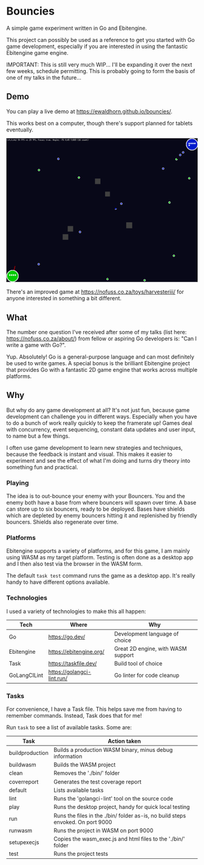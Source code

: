 # Bouncies

A simple game experiment written in Go and Ebitengine.

This project can possibly be used as a reference to get you started with Go game development,
especially if you are interested in using the fantastic Ebitengine game engine.

IMPORTANT:  This is still very much WIP...  I'll be expanding it over the next
few weeks, schedule permitting. This is probably going to form the basis of one of my talks
in the future...

## Demo

You can play a live demo at <https://ewaldhorn.github.io/bouncies/>.

This works best on a computer, though there's support planned for tablets eventually.

![Screen Shot](./screenshot.png "Screenshot")

There's an improved game at <https://nofuss.co.za/toys/harvesteriii/> for anyone interested in
something a bit different.

## What

The number one question I've received after some of my talks (list here: <https://nofuss.co.za/about/>)
from fellow or aspiring Go developers is:  "Can I write a game with Go?".

Yup. Absolutely! Go is a general-purpose language and can most definitely be used
to write games.  A special bonus is the brilliant Ebitengine project that provides
Go with a fantastic 2D game engine that works across multiple platforms.

## Why

But why do any game development at all? It's not just fun, because game development
can challenge you in different ways. Especially when you have to do a bunch of work
really quickly to keep the framerate up! Games deal with concurrency, event sequencing,
constant data updates and user input, to name but a few things.

I often use game development to learn new strategies and techniques, because the
feedback is instant and visual.  This makes it easier to experiment and see the
effect of what I'm doing and turns dry theory into something fun and practical.

### Playing

The idea is to out-bounce your enemy with your Bouncers. You and the enemy both
have a base from where bouncers will spawn over time. A base can store up to six
bouncers, ready to be deployed.  Bases have shields which are depleted by enemy
bouncers hitting it and replenished by friendly bouncers. Shields also regenerate
over time.

### Platforms

Ebitengine supports a variety of platforms, and for this game, I am mainly using
WASM as my target platform.  Testing is often done as a desktop app and I then
also test via the browser in the WASM form.

The default `task test` command runs the game as a desktop app. It's really handy
to have different options available.

### Technologies

I used a variety of technologies to make this all happen:

| Tech         | Where                        | Why                                |
| ------------ | ---------------------------- | ---------------------------------- |
| Go           | <https://go.dev/>            | Development language of choice     |
| Ebitengine   | <https://ebitengine.org/>    | Great 2D engine, with WASM support |
| Task         | <https://taskfile.dev/>      | Build tool of choice               |
| GoLangCILint | <https://golangci-lint.run/> | Go linter for code cleanup         |

### Tasks

For convenience, I have a Task file. This helps save me from having to remember commands. Instead, Task does that for me!

Run `task` to see a list of available tasks. Some are:

| Task            | Action taken                                                                    |
| --------------- | ------------------------------------------------------------------------------- |
| buildproduction | Builds a production WASM binary, minus debug information                        |
| buildwasm       | Builds the WASM project                                                         |
| clean           | Removes the './bin/' folder                                                     |
| coverreport     | Generates the test coverage report                                              |
| default         | Lists available tasks                                                           |
| lint            | Runs the 'golangci-lint' tool on the source code                                |
| play            | Runs the desktop project, handy for quick local testing                         |
| run             | Runs the files in the ./bin/ folder as-is, no build steps envoked. On port 9000 |
| runwasm         | Runs the project in WASM on port 9000                                           |
| setupexecjs     | Copies the wasm_exec.js and html files to the './bin/' folder                   |
| test            | Runs the project tests                                                          |

